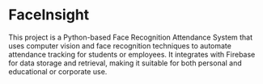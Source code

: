 # FaceInsight
This project is a Python-based Face Recognition Attendance System that uses computer vision and face recognition techniques to automate attendance tracking for students or employees. It integrates with Firebase for data storage and retrieval, making it suitable for both personal and educational or corporate use.
